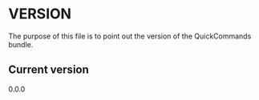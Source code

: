 # VERSION

The purpose of this file is to point out the version of the QuickCommands
bundle.

## Current version

0.0.0

